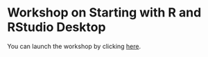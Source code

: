 # Workshop on Starting with R and RStudio Desktop

You can launch the workshop by clicking [here](https://ajstewartlang.github.io/02_starting_with_r/).
